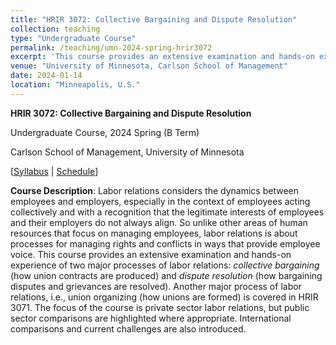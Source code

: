 ```yaml
---
title: "HRIR 3072: Collective Bargaining and Dispute Resolution"
collection: teaching
type: "Undergraduate Course"
permalink: /teaching/umn-2024-spring-hrir3072
excerpt: 'This course provides an extensive examination and hands-on experience of two major processes of labor relations: <i>collective bargaining</i> (i.e., how union contracts are produced) and <i>dispute resolution</i> (i.e., how bargaining disputes and grievances are resolved). Another major process of labor relations, union organizing (i.e., how unions are formed), is covered in HRIR 3071. The focus of the course is private sector labor relations, but public sector comparisons are highlighted where appropriate. International comparisons and current challenges are also introduced. &#091;<a href="https://jianxuan-lei.github.io/files/syllabus_hrir_3072.pdf">Syllabus</a> &#124; <a href="https://docs.google.com/document/d/1-mO336XxcLBylkU4qbN2825FewUQv12I6Brr4T1W-w4/edit?usp=sharing">Schedule</a>&#093;'
venue: "University of Minnesota, Carlson School of Management"
date: 2024-01-14
location: "Minneapolis, U.S."
---
```

**HRIR 3072: Collective Bargaining and Dispute Resolution**

Undergraduate Course, 2024 Spring (B Term)

Carlson School of Management, University of Minnesota

\[[Syllabus](https://jianxuan-lei.github.io/files/syllabus_hrir_3072.pdf) &#124; [Schedule](https://docs.google.com/document/d/1-mO336XxcLBylkU4qbN2825FewUQv12I6Brr4T1W-w4/edit?usp=sharing)\]

**Course Description**: Labor relations considers the dynamics between employees and employers, especially in the context of employees acting collectively and with a recognition that the legitimate interests of employees and their employers do not always align. So unlike other areas of human resources that focus on managing employees, labor relations is about processes for managing rights and conflicts in ways that provide employee voice. This course provides an extensive examination and hands-on experience of two major processes of labor relations: *collective bargaining* (how union contracts are produced) and *dispute resolution* (how bargaining disputes and grievances are resolved). Another major process of labor relations, i.e., union organizing (how unions are formed) is covered in HRIR 3071. The focus of the course is private sector labor relations, but public sector comparisons are highlighted where appropriate. International comparisons and current challenges are also introduced.
